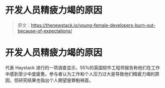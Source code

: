 # 开发人员精疲力竭的原因

> 原文：<https://thenewstack.io/young-female-developers-burn-out-because-of-expectations/>

# 开发人员精疲力竭的原因

代表 Haystack 进行的一项调查显示，55%的英国软件工程师报告称他们在工作中感到至少中度疲惫。参与者认为工作和个人压力过大是导致他们精疲力竭的原因，但研究结果也指出个人期望是罪魁祸首。